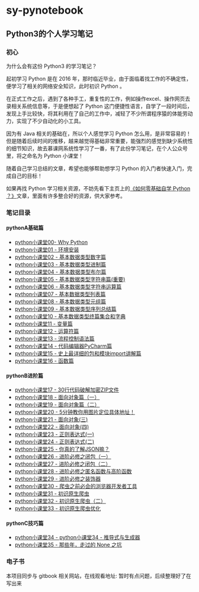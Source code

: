 # sy-pynotebook

## Python3的个人学习笔记

### 初心

为什么会有这份 Python3 的学习笔记？

起初学习 Python 是在 2016 年，那时临近毕业，由于面临着找工作的不确定性，便学习了相关的网络安全知识，此时初识 Python 。

在正式工作之后，遇到了各种手工，重复性的工作，例如操作excel、操作网页去录相关系统信息等，于是便想起了 Python 这门便捷性语言，自学了一段时间后，发现上手比较快，将其利用在了自己的工作中，减轻了不少所谓程序猿的体能劳动力，实现了不少自动化的小工具。

因为有 Java 相关的基础在，所以个人感觉学习 Python 怎么用，是非常容易的！但是随着后续时间的推移，越来越觉得基础非常重要，能强烈的感觉到缺少系统性的细节知识，故去慕课网系统性学习了一番，有了此份学习笔记，在个人公众号里，将之命名为 Python 小课堂！

随着自己学习总结的文章，希望也能够帮助想学习 Python 的入门者快速入门，完成自己的目标！

如果再找 Python 学习相关资源，不妨先看下主页上的[《如何零基础自学 Python ？》](./%E5%A6%82%E4%BD%95%E9%9B%B6%E5%9F%BA%E7%A1%80%E8%87%AA%E5%AD%A6%20Python%20%EF%BC%9F.md)文章，里面有许多整合好的资源，供大家参考。

### 笔记目录


#### pythonA基础篇

 - [python小课堂00- Why Python](./pythonA基础篇/python小课堂00%20-%20Why%20Python.md)
 - [python小课堂01 - 环境安装](./pythonA基础篇/python小课堂01%20-%20环境安装.md)
 - [python小课堂02 - 基本数据类型数字篇](./pythonA基础篇/python小课堂02%20-%20基本数据类型数字篇.md)
 - [python小课堂03 - 基本数据类型进制篇](./pythonA基础篇/python小课堂03%20-%20基本数据类型进制篇.md)
 - [python小课堂04 - 基本数据类型布尔篇](./pythonA基础篇/python小课堂04%20-%20基本数据类型布尔篇.md)
 - [python小课堂05 - 基本数据类型字符串篇\(重要\)](./pythonA基础篇/python小课堂05%20-%20基本数据类型字符串篇(重要).md)
 - [python小课堂06 - 基本数据类型字符串运算篇](./pythonA基础篇/python小课堂06%20-%20基本数据类型字符串运算篇.md)
 - [python小课堂07 - 基本数据类型列表篇](./pythonA基础篇/python小课堂07%20-%20基本数据类型列表篇.md)
 - [python小课堂08 - 基本数据类型元组篇](./pythonA基础篇/python小课堂08%20-%20基本数据类型元组篇.md)
 - [python小课堂09 - 基本数据类型序列总结篇](./pythonA基础篇/python小课堂09%20-%20基本数据类型序列总结篇.md)
 - [python小课堂10 - 基本数据类型终篇集合和字典](./pythonA基础篇/python小课堂10%20-%20基本数据类型终篇集合和字典.md)
 - [python小课堂11 - 变量篇](./pythonA基础篇/python小课堂11%20-%20变量篇.md)
 - [python小课堂12 - 运算符篇](./pythonA基础篇/python小课堂12%20-%20运算符篇.md)
 - [python小课堂13 - 流程控制语法篇](./pythonA基础篇/python小课堂13%20-%20流程控制语法篇.md)
 - [python小课堂14 - 代码编辑器PyCharm篇](./pythonA基础篇/python小课堂14%20-%20代码编辑器PyCharm篇.md)
 - [python小课堂15 - 史上最详细的包和模块import讲解篇](./pythonA基础篇/python小课堂15%20-%20史上最详细的包和模块import讲解篇.md)
 - [python小课堂16 - 函数篇](./pythonA基础篇/python小课堂16%20-%20函数篇.md)
                                                                 
                                                        
                                                                 
#### pythonB进阶篇    
                                            
 - [python小课堂17 - 30行代码破解加密ZIP文件](./pythonB进阶篇/python小课堂17%20-%2030行代码破解加密ZIP文件.md)
 - [python小课堂18 - 面向对象篇（一）](./pythonB进阶篇/python小课堂18%20-%20面向对象篇（一）.md)
 - [python小课堂19 - 面向对象篇（二）](./pythonB进阶篇/python小课堂19%20-%20面向对象篇（二）.md)
 - [python小课堂20 - 5分钟教你用图片定位具体地址！](./pythonB进阶篇/python小课堂20%20-%205分钟教你用图片定位具体地址！.md)
 - [python小课堂21 - 面向对象(三)](./pythonB进阶篇/python小课堂21%20-%20面向对象(三).md)
 - [python小课堂22 - 面向对象(四)](./pythonB进阶篇/python小课堂22%20-%20面向对象(四).md)
 - [python小课堂23 - 正则表达式(一)](./pythonB进阶篇/python小课堂23%20-%20正则表达式(一).md)
 - [python小课堂24 - 正则表达式(二)](./pythonB进阶篇/python小课堂24%20-%20正则表达式(二).md)
 - [python小课堂25 - 你真的了解JSON嘛？](./pythonB进阶篇/python小课堂25%20-%20你真的了解JSON嘛？.md)
 - [python小课堂26 - 进阶必修之闭包（一）](./pythonB进阶篇/python小课堂26%20-%20进阶必修之闭包（一）.md)
 - [python小课堂27 - 进阶必修之闭包（二）](./pythonB进阶篇/python小课堂27%20-%20进阶必修之闭包（二）.md)
 - [python小课堂28 - 进阶必修之匿名函数与高阶函数](./pythonB进阶篇/python小课堂28%20-%20进阶必修之匿名函数与高阶函数.md)
 - [python小课堂29 - 进阶必修之装饰器](./pythonB进阶篇/python小课堂29%20-%20进阶必修之装饰器.md)
 - [python小课堂30 - 爬虫之前必会的浏览器开发者工具](./pythonB进阶篇/python小课堂30%20-%20爬虫之前必会的浏览器开发者工具.md)
 - [python小课堂31 - 初识原生爬虫](./pythonB进阶篇/python小课堂31%20-%20初识原生爬虫.md)
 - [python小课堂32 - 初识原生爬虫（二）](./pythonB进阶篇/python小课堂32%20-%20初识原生爬虫（二）.md)
 - [python小课堂33 - 初识原生爬虫优化](./pythonB进阶篇/python小课堂33%20-%20初识原生爬虫优化.md)



#### pythonC技巧篇

 - [python小课堂34 - python小课堂34 - 推导式与生成器](./pythonC技巧篇/python小课堂34%20-%20推导式与生成器.md)
 - [python小课堂35 - 那些年，走过的 None 之坑](./pythonC技巧篇/python小课堂35%20-%20那些年，走过的%20None%20之坑.md)


### 电子书
本项目同步与 gitbook 相关网站，在线观看地址: 暂时有点问题，后续整理好了在写出来